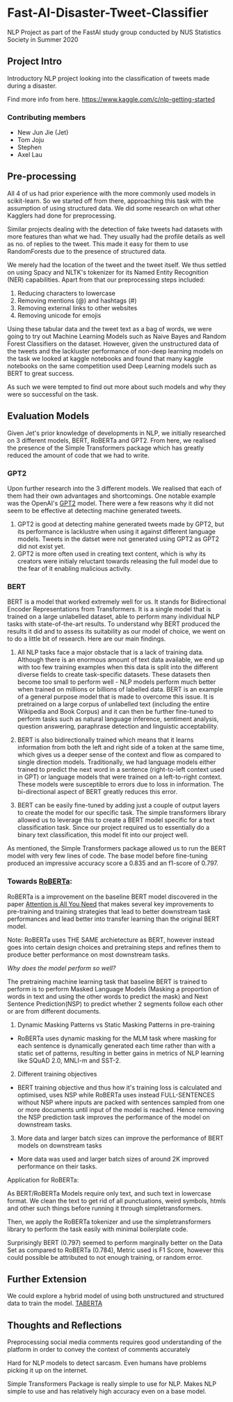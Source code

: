 # Fast-AI-Disaster-Tweet-Classifier

NLP Project as part of the FastAI study group conducted by NUS Statistics Society in Summer 2020

## Project Intro

Introductory NLP project looking into the classification of tweets made during a disaster.

Find more info from here. https://www.kaggle.com/c/nlp-getting-started

### Contributing members

- New Jun Jie (Jet)
- Tom Joju
- Stephen
- Axel Lau

## Pre-processing

All 4 of us had prior experience with the more commonly used models in scikit-learn. So we started off from there, approaching this task with the assumption of using structured data. We did some research on what other Kagglers had done for preprocessing.

Similar projects dealing with the detection of fake tweets had datasets with more features than what we had. They usually had the profile details as well as no. of replies to the tweet. This made it easy for them to use RandomForests due to the presence of structured data.

We merely had the location of the tweet and the tweet itself. We thus settled on using Spacy and NLTK's tokenizer for its Named Entity Recognition (NER) capabilities. Apart from that our preprocessing steps included:

1. Reducing characters to lowercase
2. Removing mentions (@) and hashtags (#)
3. Removing external links to other websites
4. Removing unicode for emojis

Using these tabular data and the tweet text as a bag of words, we were going to try out Machine Learning Models such as Naive Bayes and Random Forest Classifiers on the dataset. However, given the unstructured data of the tweets and the lackluster performance of non-deep learning models on the task we looked at kaggle notebooks and found that many kaggle notebooks on the same competition used Deep Learning models such as BERT to great success.

As such we were tempted to find out more about such models and why they were so successful on the task.

## Evaluation Models

Given Jet's prior knowledge of developments in NLP, we initially researched on 3 different models, BERT, RoBERTa and GPT2. From here, we realised the presence of the Simple Transformers package which has greatly reduced the amount of code that we had to write.

### GPT2

Upon further research into the 3 different models. We realised that each of them had their own advantages and shortcomings. One notable example was the OpenAI's [GPT2](https://openai.com/blog/better-language-models/) model. There were a few reasons why it did not seem to be effective at detecting machine generated tweets.

1. GPT2 is good at detecting mahine generated tweets made by GPT2, but its performance is lacklustre when using it against different language models. Tweets in the datset were not generated using GPT2 as GPT2 did not exist yet.
2. GPT2 is more often used in creating text content, which is why its creators were initialy reluctant towards releasing the full model due to the fear of it enabling malicious activity.

### BERT

BERT is a model that worked extremely well for us. It stands for Bidirectional Encoder Representations from Transformers. It is a single model that is trained on a large unlabelled dataset, able to perform many individual NLP tasks with state-of-the-art results. To understand why BERT produced the results it did and to assess its suitability as our model of choice, we went on to do a little bit of research. Here are our main findings.

1. All NLP tasks face a major obstacle that is a lack of training data. Although there is an enormous amount of text data available, we end up with too few training examples when this data is split into the different diverse fields to create task-specific datasets. These datasets then become too small to perform well - NLP models perform much better when trained on millions or billions of labelled data. BERT is an example of a general purpose model that is made to overcome this issue. It is pretrained on a large corpus of unlabelled text (including the entire Wikipedia and Book Corpus) and it can then be further fine-tuned to perform tasks such as natural language inference, sentiment analysis, question answering, paraphrase detection and linguistic acceptability.

2. BERT is also bidirectionally trained which means that it learns information from both the left and right side of a token at the same time, which gives us a deeper sense of the context and flow as compared to single direction models. Traditionally, we had language models either trained to predict the next word in a sentence (right-to-left context used in GPT) or language models that were trained on a left-to-right context. These models were susceptible to errors due to loss in information. The bi-directional aspect of BERT greatly reduces this error.

3. BERT can be easily fine-tuned by adding just a couple of output layers to create the model for our specific task. The simple transformers library allowed us to leverage this to create a BERT model specific for a text classification task. Since our project required us to essentially do a binary text classification, this model fit into our project well.

As mentioned, the Simple Transformers package allowed us to run the BERT model with very few lines of code. The base model before fine-tuning produced an impressive accuracy score a 0.835 and an f1-score of 0.797.

### Towards [RoBERTa](https://arxiv.org/abs/1907.11692):

RoBERTa is a improvement on the baseline BERT model discovered in the paper [Attention is All You Need](https://arxiv.org/abs/1706.03762) that makes several key improvements to pre-training and training strategies that lead to better downstream task performances and lead better into transfer learning than the original BERT model.

Note: RoBERTa uses THE SAME archietecture as BERT, however instead goes into certain design choices and pretraining steps and refines them to produce better performance on most downstream tasks.

_Why does the model perform so well?_

The pretraining machine learning task that baseline BERT is trained to perform is to perform Masked Language Models (Masking a proportion of words in text and using the other words to predict the mask) and Next Sentence Prediction(NSP) to predict whether 2 segments follow each other or are from different documents.

1. Dynamic Masking Patterns vs Static Masking Patterns in pre-training

- RoBERTa uses dynamic masking for the MLM task where masking for each sentence is dynamically generated each time rather than with a static set of patterns, resulting in better gains in metrics of NLP learning like SQuAD 2.0, MNLI-m and SST-2.

2. Different training objectives

- BERT training objective and thus how it's training loss is calculated and optimised, uses NSP while RoBERTa uses instead FULL-SENTENCES without NSP where inputs are packed with sentences sampled from one or more documents until input of the model is reached. Hence removing the NSP prediction task improves the performance of the model on downstream tasks.

3. More data and larger batch sizes can improve the performance of BERT models on downstream tasks

- More data was used and larger batch sizes of around 2K improved performance on their tasks.

Application for RoBERTa:

As BERT/RoBERTa Models require only text, and such text in lowercase format. We clean the text to get rid of all punctuations, weird symbols, htmls and other such things before running it through simpletransformers.

Then, we apply the RoBERTa tokenizer and use the simpletransformers library to perform the task easily with minimal boilerplate code.

Surprisingly BERT (0.797) seemed to perform marginally better on the Data Set as compared to RoBERTa (0.784), Metric used is F1 Score, however this could possible be attributed to not enough training, or random error.

## Further Extension

We could explore a hybrid model of using both unstructured and structured data to train the model. [TABERTA](https://ai.facebook.com/research/publications/tabert-pretraining-for-joint-understanding-of-textual-and-tabular-data/)

## Thoughts and Reflections

Preprocessing social media comments requires good understanding of the platform in order to convey the context of comments accurately

Hard for NLP models to detect sarcasm. Even humans have problems picking it up on the internet.

Simple Transformers Package is really simple to use for NLP. Makes NLP simple to use and has relatively high accuracy even on a base model.
